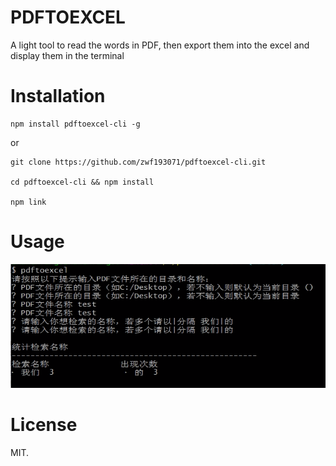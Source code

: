 # PDFTOEXCEL
A light tool to read the words in PDF, then export them into the excel and display them in the terminal

# Installation
```
npm install pdftoexcel-cli -g
```
or
```
git clone https://github.com/zwf193071/pdftoexcel-cli.git

cd pdftoexcel-cli && npm install

npm link
```

# Usage
![pdftoexcel usage](./usage.png)


# License
MIT.









